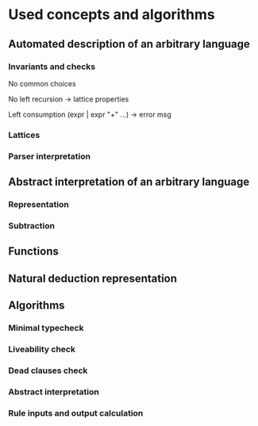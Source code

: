

























 Used concepts and algorithms
==============================

Automated description of an arbitrary language
------------------------------------------------

### Invariants and checks

No common choices

No left recursion -> lattice properties

Left consumption (expr | expr "+" ...) -> error msg




### Lattices

### Parser interpretation


Abstract interpretation of an arbitrary language
-------------------------------------------------

### Representation

### Subtraction


Functions
---------


Natural deduction representation
---------------------------------


Algorithms 
-------------------

### Minimal typecheck

### Liveability check

### Dead clauses check

### Abstract interpretation

### Rule inputs and output calculation

